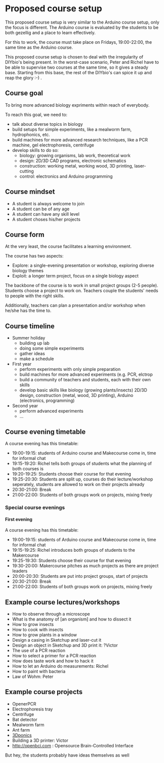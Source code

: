# Proposed course setup

This proposed course setup is very similar to the Arduino course setup, only the focus is different. The Arduino course is evaluated by the students to be both gezellig and a place to learn effectively.

For this to work, the course must take place on Fridays, 19:00-22:00, the same time as the Arduino course.

This proposed course setup is chosen to deal with the irregularity of DIYbio's being present. In the worst-case scenario, Peter and Richel have to be able to supervise two courses at the same time, so it gives a steady base. Starting from this base, the rest of the DIYbio's can spice it up and reap the glory :-) . 

## Course goal

To bring more advanced biology expriments within reach of everybody.

To reach this goal, we need to:
 * talk about diverse topics in biology
 * build setups for simple experiments, like a mealworm farm, hydrophonics, etc.
 * build machines for more advanced research techniques, like a PCR machine, gel electrophoresis, centrifuge
 * develop skills to do so:
   * biology: growing organisms, lab work, theoretical work
   * design: 2D/3D CAD programs, electronic schematics
   * construction: working metal, working wood, 3D printing, laser-cutting
   * control: electronics and Arduino programming

## Course mindset

 * A student is always welcome to join
 * A student can be of any age
 * A student can have any skill level
 * A student choses his/her projects

## Course form

At the very least, the course facilitates a learning environment.

The course has two aspects:
  * Explore: a single-evening presentation or workshop, exploring diverse biology themes
  * Exploit: a longer term project, focus on a single biology aspect 

The backbone of the course is to work in small project groups (2-5 people). Students choose a project to work on. Teachers couple the students' needs to people with the right skills.

Additionally, teachers can plan a presentation and/or workshop when he/she has the time to.

## Course timeline

 * Summer holiday
   * building up lab
   * doing some simple experiments
   * gather ideas
   * make a schedule 
 * First year
   * perform experiments with only simple preparation
   * build machines for more advanced experiments (e.g. PCR, elctrop
   * build a community of teachers and students, each with their own skills 
   * develop basic skills like biology (growing plants/insects)  2D/3D design, construction (metal, wood, 3D printing), Arduino (electronics, programming)
 * Second year
   * perform advanced experiments
   * ...


## Course evening timetable

A course evening has this timetable:
 * 19:00-19:15: students of Arduino course and Makecourse come in, time for informal chat
 * 19:15-19:20: Richel tells both groups of students what the planning of both courses is
 * 19:20-19:25: Students choose their course for that evening
 * 19:25-20:30: Students are split up, courses do their lecture/workshop seperately, students are allowed to work on their projects already
 * 20:30-21:00: Break
 * 21:00-22:00: Students of both groups work on projects, mixing freely

### Special course evenings

#### First evening

A course evening has this timetable:
 * 19:00-19:15: students of Arduino course and Makecourse come in, time for informal chat
 * 19:15-19:25: Richel introduces both groups of students to the Makercourse
 * 19:25-19:30: Students choose their course for that evening
 * 19:30-20:00: Makercourse pitches as much projects as there are project leaders
 * 20:00-20:30: Students are put into project groups, start of projects
 * 20:30-21:00: Break
 * 21:00-22:00: Students of both groups work on projects, mixing freely

## Example course lectures/workshops

  * How to observe through a microscope
  * What is the anatomy of [an organism] and how to dissect it
  * How to grow insects
  * How to cook with insects
  * How to grow plants in a window
  * Design a casing in Sketchup and laser-cut it
  * Design an object in Sketchup and 3D print it: ?Victor
  * The use of a PCR reaction
  * How to select a primer for a PCR reaction
  * How does taste work and how to hack it
  * How to let an Arduino do measurements: Richel
  * How to paint with bacteria
  * Law of Wohm: Peter

## Example course projects

  * OpenerPCR
  * Electrophoresis tray
  * Centrifuge
  * Bat detector
  * Mealworm farm
  * Ant farm
  * [3Dponics](http://www.3dponics.com)
  * Building a 3D printer: Victor
  * http://openbci.com : Opensource Brain-Controlled Interface

But hey, the students probably have ideas themselves as well
